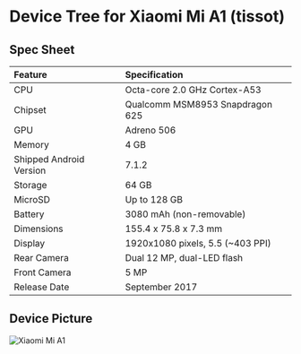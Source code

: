 # Device Tree for Xiaomi Mi A1 (tissot)

## Spec Sheet

| Feature                 | Specification                     |
| :---------------------- | :-------------------------------- |
| CPU                     | Octa-core 2.0 GHz Cortex-A53      |
| Chipset                 | Qualcomm MSM8953 Snapdragon 625   |
| GPU                     | Adreno 506                        |
| Memory                  | 4 GB                              |
| Shipped Android Version | 7.1.2                             |
| Storage                 | 64 GB                             |
| MicroSD                 | Up to 128 GB                      |
| Battery                 | 3080 mAh (non-removable)          |
| Dimensions              | 155.4 x 75.8 x 7.3 mm             |
| Display                 | 1920x1080 pixels, 5.5 (~403 PPI)  |
| Rear Camera             | Dual 12 MP, dual-LED flash        |
| Front Camera            | 5 MP                              |
| Release Date            | September 2017                    |

## Device Picture

![Xiaomi Mi A1](https://1.bp.blogspot.com/-VRjjr7WIETM/Wd9iSuuL6eI/AAAAAAAABPk/8G5QeScYx24qv16ujQGP-7TaE9nVUNgAQCLcBGAs/s600/mi-a1_allcolors1.png "Mi A1")
